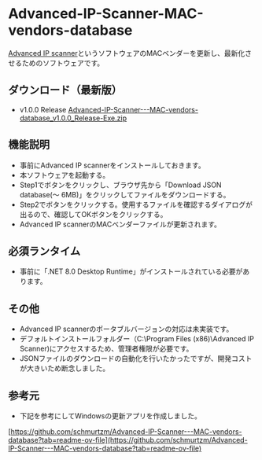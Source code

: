 # Advanced-IP-Scanner-MAC-vendors-database
[Advanced IP scanner](https://www.advanced-ip-scanner.com/)というソフトウェアのMACベンダーを更新し、最新化させるためのソフトウェアです。

## ダウンロード（最新版）
- v1.0.0 Release [Advanced-IP-Scanner---MAC-vendors-database_v1.0.0_Release-Exe.zip](https://github.com/kamomilen/Advanced-IP-Scanner-MAC-vendors-database/releases/download/v1.0.0/Advanced-IP-Scanner---MAC-vendors-database_v1.0.0_Release-Exe.zip)

## 機能説明
- 事前にAdvanced IP scannerをインストールしておきます。
- 本ソフトウェアを起動する。
- Step1でボタンをクリックし、ブラウザ先から「Download JSON database(～ 6MB)」をクリックしてファイルをダウンロードする。
- Step2でボタンをクリックする。使用するファイルを確認するダイアログが出るので、確認してOKボタンをクリックする。
- Advanced IP scannerのMACベンダーファイルが更新されます。

## 必須ランタイム
- 事前に「.NET 8.0 Desktop Runtime」がインストールされている必要があります。

## その他
- Advanced IP scannerのポータブルバージョンの対応は未実装です。
- デフォルトインストールフォルダー（C:\Program Files (x86)\Advanced IP Scanner)にアクセスするため、管理者権限が必要です。
- JSONファイルのダウンロードの自動化を行いたかったですが、開発コストが大きいため断念しました。

## 参考元
- 下記を参考にしてWindowsの更新アプリを作成しました。

[https://github.com/schmurtzm/Advanced-IP-Scanner---MAC-vendors-database?tab=readme-ov-file](https://github.com/schmurtzm/Advanced-IP-Scanner---MAC-vendors-database?tab=readme-ov-file)
